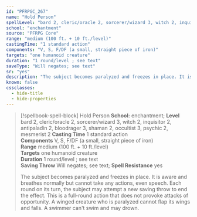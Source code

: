 ```yaml
---
id: "PFRPGC_267"
name: "Hold Person"
spellLevel: "bard 2, cleric/oracle 2, sorcerer/wizard 3, witch 2, inquisitor 2, antipaladin 2, bloodrager 3, shaman 2, occultist 3, psychic 2, mesmerist 2"
school: "enchantment"
source: "PFRPG Core"
range: "medium (100 ft. + 10 ft./level)"
castingTime: "1 standard action"
components: "V, S, F/DF (a small, straight piece of iron)"
targets: "one humanoid creature"
duration: "1 round/level ; see text"
saveType: "Will negates; see text"
sr: "yes"
description: "The subject becomes paralyzed and freezes in place. It is aware and breathes normally but cannot take any actions, even speech. Each round on its turn, the subject may attempt a new saving throw to end the effect. This is a full-round action that does not provoke attacks of opportunity. A winged creature who is paralyzed cannot flap its wings and falls. A swimmer can't swim and may drown."
known: false
cssclasses:
  - hide-title
  - hide-properties
---
```


> [!spellbook-spell-block] Hold Person
> **School:** enchantment; **Level** bard 2, cleric/oracle 2, sorcerer/wizard 3, witch 2, inquisitor 2, antipaladin 2, bloodrager 3, shaman 2, occultist 3, psychic 2, mesmerist 2
> **Casting Time** 1 standard action  
> **Components** V, S, F/DF (a small, straight piece of iron)  
> **Range** medium (100 ft. + 10 ft./level)  
> **Targets** one humanoid creature  
> **Duration** 1 round/level ; see text  
> **Saving Throw** Will negates; see text; **Spell Resistance** yes
> 
> The subject becomes paralyzed and freezes in place. It is aware and breathes normally but cannot take any actions, even speech. Each round on its turn, the subject may attempt a new saving throw to end the effect. This is a full-round action that does not provoke attacks of opportunity. A winged creature who is paralyzed cannot flap its wings and falls. A swimmer can't swim and may drown.